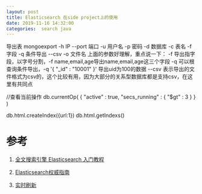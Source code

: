```yaml
---
layout: post
title: Elasticsearch 在side project上的使用
date: 2019-11-16 14:32:00
categories:  search java
---
```


导出表
mongoexport -h IP --port 端口 -u 用户名 -p 密码 -d 数据库 -c 表名 -f 字段
-q 条件导出 --csv -o 文件名 上面的参数好理解，重点说一下：
-f 导出指字段，以字号分割，-f name,email,age导出name,email,age这三个字段
-q 可以根查询条件导出，-q '{ "_id" : "10001" }' 导出uid为100的数据
--csv 表示导出的文件格式为csv的，这个比较有用，因为大部分的关系型数据库都是支持csv，在这里有共同点


//查看当前操作
db.currentOp(    {          "active" : true,          "secs_running" : { "$gt" : 3 }   }     )


db.html.createIndex({url:1})
 db.html.getIndexs()
 
# 参考
1. [全文搜索引擎 Elasticsearch 入门教程](https://www.ruanyifeng.com/blog/2017/08/elasticsearch.html)

2. [Elasticsearch权威指南](https://es.xiaoleilu.com/010_Intro/10_Installing_ES.html)

3. [实时刷新](https://www.elastic.co/guide/cn/elasticsearch/guide/current/near-real-time.html)